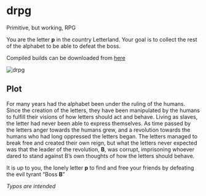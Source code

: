 # drpg
Primitive, but working, RPG

You are the letter **p** in the country Letterland. Your goal is to collect the rest of the alphabet to be able to defeat the boss.

Compiled builds can be downloaded from [here](http://vladde.net/drpg)

![drpg](http://i.imgur.com/hHbEBgI.png)

## Plot
For many years had the alphabet been under the ruling of the humans. Since the creation of the letters, they have been manipulated by the humans to fulfill their visions of how letters should act and behave. Living as slaves, the letter had never been able to express themselves. As time passed by the letters anger towards the humans grew, and a revolution towards the humans who had long oppressed the letters began. The letters managed to break free and created their own reign, but what the letters never expected was that the leader of the revolution, **B**, was corrupt, imprisoning whoever dared to stand against B’s own thoughts of how the letters should behave.

It is up to you, the lonely letter **p** to find and free your friends by defeating the evil tyrant “Boss **B**”


*Typos are intended*
